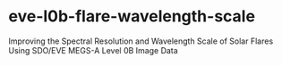 # eve-l0b-flare-wavelength-scale
Improving the Spectral Resolution and Wavelength Scale of Solar Flares Using SDO/EVE MEGS-A Level 0B Image Data
